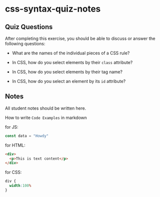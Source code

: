 # css-syntax-quiz-notes

## Quiz Questions

After completing this exercise, you should be able to discuss or answer the following questions:

- What are the names of the individual pieces of a CSS rule?

- In CSS, how do you select elements by their `class` attribute?

- In CSS, how do you select elements by their tag name?

- In CSS, how do you select an element by its `id` attribute?


## Notes

All student notes should be written here.


How to write `Code Examples` in markdown

for JS:
```javascript
const data = "Howdy"
```

for HTML:
```html
<div>
  <p>This is text content</p>
</div>
```

for CSS:
```css
div {
  width:100%
}
```
